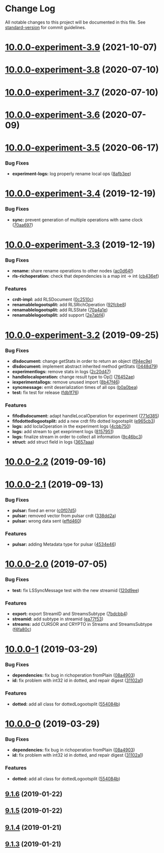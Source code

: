 # Change Log

All notable changes to this project will be documented in this file. See [standard-version](https://github.com/conventional-changelog/standard-version) for commit guidelines.

<a name="10.0.0-experiment-3.9"></a>
# [10.0.0-experiment-3.9](https://github.com/coast-team/mute-core/compare/v10.0.0-experiment-3.8...v10.0.0-experiment-3.9) (2021-10-07)



<a name="10.0.0-experiment-3.8"></a>
# [10.0.0-experiment-3.8](https://github.com/coast-team/mute-core/compare/v10.0.0-experiment-3.7...v10.0.0-experiment-3.8) (2020-07-10)



<a name="10.0.0-experiment-3.7"></a>
# [10.0.0-experiment-3.7](https://github.com/coast-team/mute-core/compare/v10.0.0-experiment-3.6...v10.0.0-experiment-3.7) (2020-07-10)



<a name="10.0.0-experiment-3.6"></a>
# [10.0.0-experiment-3.6](https://github.com/coast-team/mute-core/compare/v10.0.0-experiment-3.5...v10.0.0-experiment-3.6) (2020-07-09)



<a name="10.0.0-experiment-3.5"></a>
# [10.0.0-experiment-3.5](https://github.com/coast-team/mute-core/compare/v10.0.0-experiment-3.4...v10.0.0-experiment-3.5) (2020-06-17)


### Bug Fixes

* **experiment-logs:** log properly rename local ops ([8afb3ee](https://github.com/coast-team/mute-core/commit/8afb3ee))



<a name="10.0.0-experiment-3.4"></a>
# [10.0.0-experiment-3.4](https://github.com/coast-team/mute-core/compare/v10.0.0-experiment-3.3...v10.0.0-experiment-3.4) (2019-12-19)


### Bug Fixes

* **sync:** prevent generation of multiple operations with same clock ([70aa697](https://github.com/coast-team/mute-core/commit/70aa697))



<a name="10.0.0-experiment-3.3"></a>
# [10.0.0-experiment-3.3](https://github.com/coast-team/mute-core/compare/v10.0.0-experiment-3.2...v10.0.0-experiment-3.3) (2019-12-19)


### Bug Fixes

* **rename:** share rename operations to other nodes ([ac0d64f](https://github.com/coast-team/mute-core/commit/ac0d64f))
* **rls-richoperation:** check that dependencies is a map int -> int ([cb436ef](https://github.com/coast-team/mute-core/commit/cb436ef))


### Features

* **crdt-impl:** add RLSDocument ([0c2510c](https://github.com/coast-team/mute-core/commit/0c2510c))
* **renamablelogootsplit:** add RLSRichOperation ([92fcbe8](https://github.com/coast-team/mute-core/commit/92fcbe8))
* **renamablelogootsplit:** add RLSState ([70a4a1e](https://github.com/coast-team/mute-core/commit/70a4a1e))
* **renamablelogootsplit:** add support ([2e7abf4](https://github.com/coast-team/mute-core/commit/2e7abf4))



<a name="10.0.0-experiment-3.2"></a>
# [10.0.0-experiment-3.2](https://github.com/coast-team/mute-core/compare/v10.0.0-2.2...v10.0.0-experiment-3.2) (2019-09-25)


### Bug Fixes

* **dlsdocument:** change getStats in order to return an object ([f94ec9e](https://github.com/coast-team/mute-core/commit/f94ec9e))
* **dlsdocument:** implement abstract inherited method getStats ([0448d79](https://github.com/coast-team/mute-core/commit/0448d79))
* **experimentlogs:** remove stats in logs ([2c20d47](https://github.com/coast-team/mute-core/commit/2c20d47))
* **handlelocaloperation:** change result type to Op[] ([76452ae](https://github.com/coast-team/mute-core/commit/76452ae))
* **iexperimentallogs:** remove unused import ([8b47f46](https://github.com/coast-team/mute-core/commit/8b47f46))
* **syncmessage:** emit deserialization times of all ops ([b0a0bea](https://github.com/coast-team/mute-core/commit/b0a0bea))
* **test:** fix test for release ([fdb1f76](https://github.com/coast-team/mute-core/commit/fdb1f76))


### Features

* **fifodlsdocument:** adapt handleLocalOperation for experiment ([771d385](https://github.com/coast-team/mute-core/commit/771d385))
* **fifodottedlogootsplit:** add a new crdt fifo dotted logootsplit ([e965cb3](https://github.com/coast-team/mute-core/commit/e965cb3))
* **logs:** add loclaOperation in the experiment logs ([4cbb750](https://github.com/coast-team/mute-core/commit/4cbb750))
* **logs:** add stream to get exepriment logs ([8157951](https://github.com/coast-team/mute-core/commit/8157951))
* **logs:** finalize stream in order to collect all information ([9c46bc3](https://github.com/coast-team/mute-core/commit/9c46bc3))
* **struct:** add struct field in logs ([3657aaa](https://github.com/coast-team/mute-core/commit/3657aaa))



<a name="10.0.0-2.2"></a>

# [10.0.0-2.2](https://github.com/coast-team/mute-core/compare/v10.0.0-2.1...v10.0.0-2.2) (2019-09-16)

<a name="10.0.0-2.1"></a>

# [10.0.0-2.1](https://github.com/coast-team/mute-core/compare/v10.0.0-2.0...v10.0.0-2.1) (2019-09-13)

### Bug Fixes

- **pulsar:** fixed an error ([c0f07d5](https://github.com/coast-team/mute-core/commit/c0f07d5))
- **pulsar:** removed vector from pulsar crdt ([338dd2a](https://github.com/coast-team/mute-core/commit/338dd2a))
- **pulsar:** wrong data sent ([effd460](https://github.com/coast-team/mute-core/commit/effd460))

### Features

- **pulsar:** adding Metadata type for pulsar ([4534e46](https://github.com/coast-team/mute-core/commit/4534e46))

<a name="10.0.0-2.0"></a>

# [10.0.0-2.0](https://github.com/coast-team/mute-core/compare/v10.0.0-1...v10.0.0-2.0) (2019-07-05)

### Bug Fixes

- **test:** fix LSSyncMessage test with the new streamid ([120d9ee](https://github.com/coast-team/mute-core/commit/120d9ee))

### Features

- **export:** export StreamID and StreamsSubtype ([7bdcbb4](https://github.com/coast-team/mute-core/commit/7bdcbb4))
- **streamid:** add subtype in streamid ([ea77f53](https://github.com/coast-team/mute-core/commit/ea77f53))
- **streams:** add CURSOR and CRYPTO in Streams and StreamsSubtype ([f4fa80c](https://github.com/coast-team/mute-core/commit/f4fa80c))

<a name="10.0.0-1"></a>

# [10.0.0-1](https://github.com/coast-team/mute-core/compare/v9.1.6...v10.0.0-1) (2019-03-29)

### Bug Fixes

- **dependencies:** fix bug in richoperation fromPlain ([08a4903](https://github.com/coast-team/mute-core/commit/08a4903))
- **id:** fix problem with int32 id in dotted, and repair digest ([31102a1](https://github.com/coast-team/mute-core/commit/31102a1))

### Features

- **dotted:** add all class for dottedLogootsplit ([554084b](https://github.com/coast-team/mute-core/commit/554084b))

<a name="10.0.0-0"></a>

# [10.0.0-0](https://github.com/coast-team/mute-core/compare/v9.1.6...v10.0.0-0) (2019-03-29)

### Bug Fixes

- **dependencies:** fix bug in richoperation fromPlain ([08a4903](https://github.com/coast-team/mute-core/commit/08a4903))
- **id:** fix problem with int32 id in dotted, and repair digest ([31102a1](https://github.com/coast-team/mute-core/commit/31102a1))

### Features

- **dotted:** add all class for dottedLogootsplit ([554084b](https://github.com/coast-team/mute-core/commit/554084b))

<a name="9.1.6"></a>

## [9.1.6](https://github.com/coast-team/mute-core/compare/v9.1.5...v9.1.6) (2019-01-22)

<a name="9.1.5"></a>

## [9.1.5](https://github.com/coast-team/mute-core/compare/v9.1.4...v9.1.5) (2019-01-22)

<a name="9.1.4"></a>

## [9.1.4](https://github.com/coast-team/mute-core/compare/v9.1.3...v9.1.4) (2019-01-21)

<a name="9.1.3"></a>

## [9.1.3](https://github.com/coast-team/mute-core/compare/v9.1.2...v9.1.3) (2019-01-21)
